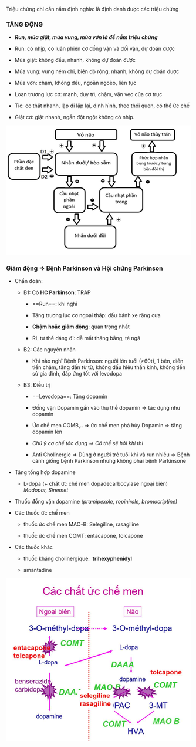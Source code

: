 Triệu chứng chỉ cần nắm định nghĩa: là định danh được các triệu chứng
  
### TĂNG ĐỘNG 
  
- **_Run, múa giật, múa vung, múa vờn là để nắm triệu chứng_**
  
- Run: có nhịp, co luân phiên cơ đồng vận và đối vận, dự đoán được 
  
- Múa giật: không đều, nhanh, không dự đoán được
  
- Múa vung: vung ném chi, biên độ rộng, nhanh, không dự đoán được
  
- Múa vờn: chậm, không đều, ngoằn ngoèo, liên tục
  
- Loạn trương lực cơ: mạnh, duy trì, chậm, vặn vẹo của cơ trục
  
- Tic: co thắt nhanh, lặp đi lặp lại, định hình, theo thói quen, có thể ức chế
  
- Giật cơ: giật nhanh, ngắn đột ngột không có nhịp.
  
![350](../../../200%20Files/image/image/N%E1%BB%98I%20TH%E1%BA%A6N%20KINH-1687352821662.jpeg)
  
### Giảm động => Bệnh Parkinson và Hội chứng Parkinson
  
- Chẩn đoán:
  
	- B1: Có **HC Parkinson**: TRAP
  
		- ==Run==: khi nghỉ
  
		- Tăng trương lực cơ ngoại tháp: dấu bánh xe răng cưa
  
		- **Chậm hoặc giảm động**: quan trọng nhất 
  
		- RL tư thế dáng đi: dễ mất thăng bằng, té ngã
  
	- B2: Các nguyên nhân
  
		- Khi nào nghĩ Bệnh Parkinson: người lớn tuổi (>60t), 1 bên, diễn tiến chậm, tăng dần từ từ, không dấu hiệu thần kinh, không tiền sử gia đình, đáp ứng tốt với levodopa
  
	- B3: Điều trị
  
		- ==Levodopa==: Tăng dopamin
  
		- Đồng vận Dopamin gắn vào thụ thể dopamin => tác dụng như dopamin
  
		- Ức chế men COMB,.. => ức chế men phá hủy Dopamin => tăng dopamin lên
  
		- _Chú ý cơ chế tác dụng => Có thể sẽ hỏi khi thi_
  
		- Anti Cholinergic => Dùng ở người trẻ tuổi khi và run nhiều => Bệnh cảnh giống bệnh Parkinson nhưng không phải bệnh Parkinsone
  
- Tăng tổng hợp dopamine
  
	- L-dopa (+ chất ức chế men dopadecarbocylase ngoại biên) _Madopar, Sinemet_
  
- Thuốc đồng vận dopamine _(pramipexole, ropinirole, bromocriptine)_ 
  
- Các thuốc ức chế men
  
	- thuốc ức chế men MAO-B: Selegiline, rasagiline
  
	- thuốc ức chế men COMT: entacapone, tolcapone
  
- Các thuốc khác
  
	- thuốc kháng cholinergique:  **trihexyphenidyl**
  
	- amantadine 
  
![300](../../../200%20Files/image/image/N%E1%BB%98I%20TH%E1%BA%A6N%20KINH-1687352835275.jpeg)
